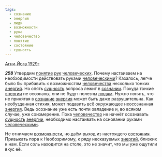 ```yaml
---
tags:
  - сознание
  - энергия
  - люди
  - возможности
  - рука
  - человечество
  - понятие
  - состояние
  - сущность
---
```


[Агни-Йога 1929г](/agni/1929)

___258___
Утвердим [понятие](/tag/#понятие) [рук](/tag/#[рука](/tag/#рука)) [человеческих](/tag/#[человечество](/tag/#человечество)). Почему настаиваем на необходимости действовать руками [человеческими](/tag/#[человечество](/tag/#человечество))? Казалось, легче было бы прибавить к возможностям [человечества](/tag/#[человечество](/tag/#человечество)) несколько тонких [энергий](/tag/#[энергия](/tag/#энергия)). Но опять [сущность](/tag/#сущность) вопроса лежит в [сознании](/tag/#[сознание](/tag/#сознание)). Покуда тонкие [энергии](/tag/#[энергия](/tag/#энергия)) не осознаны, они не будут полезны [людям](/tag/#люди). Нужно понять, что не принятая в [сознание](/tag/#сознание) [энергия](/tag/#энергия) может быть даже разрушительна. Как необузданная стихия, может подавить всё окружающее неосознанная [энергия](/tag/#энергия). Ведь осознание уже есть почти овладение и, во всяком случае, уже соизмерение. Пока [человечество](/tag/#человечество) не начнёт осознавать [сущность](/tag/#сущность) [энергии](/tag/#[энергия](/tag/#энергия)), необходимо настаивать на основании руками [человеческими](/tag/#[человечество](/tag/#человечество)).   

Не отнимаем [возможности](/tag/#возможности), но даём выход из настоящего [состояния](/tag/#состояние). Привыкать пора к Необозримому, к ряду несказуемых [энергий](/tag/#[энергия](/tag/#энергия)), близких к нам. Если соль находится на столе, это не значит, что мы уже ощутили вкус её.